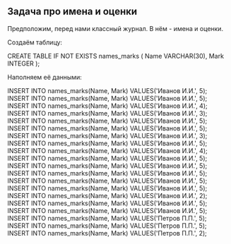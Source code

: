 ## Задача про имена и оценки

Предположим, перед нами классный журнал. В нём - имена и оценки.

Создаём таблицу:
  
  CREATE TABLE IF NOT EXISTS names_marks (
  Name VARCHAR(30),
  Mark INTEGER
  );

Наполняем её данными:
  
  INSERT INTO names_marks(Name, Mark) VALUES('Иванов И.И.', 5); 
  INSERT INTO names_marks(Name, Mark) VALUES('Иванов И.И.', 5);
  INSERT INTO names_marks(Name, Mark) VALUES('Иванов И.И.', 4);
  INSERT INTO names_marks(Name, Mark) VALUES('Иванов И.И.', 3);
  INSERT INTO names_marks(Name, Mark) VALUES('Иванов И.И.', 5);
  INSERT INTO names_marks(Name, Mark) VALUES('Иванов И.И.', 5);
  INSERT INTO names_marks(Name, Mark) VALUES('Иванов И.И.', 3);
  INSERT INTO names_marks(Name, Mark) VALUES('Иванов И.И.', 5);
  INSERT INTO names_marks(Name, Mark) VALUES('Иванов И.И.', 4);
  INSERT INTO names_marks(Name, Mark) VALUES('Иванов И.И.', 5);
  INSERT INTO names_marks(Name, Mark) VALUES('Иванов И.И.', 5);
  INSERT INTO names_marks(Name, Mark) VALUES('Иванов И.И.', 5);
  INSERT INTO names_marks(Name, Mark) VALUES('Иванов И.И.', 5);
  INSERT INTO names_marks(Name, Mark) VALUES('Иванов И.И.', 5);
  INSERT INTO names_marks(Name, Mark) VALUES('Иванов И.И.', 2);
  INSERT INTO names_marks(Name, Mark) VALUES('Иванов И.И.', 5);
  INSERT INTO names_marks(Name, Mark) VALUES('Иванов И.И.', 5);
  INSERT INTO names_marks(Name, Mark) VALUES('Петров П.П.', 5);
  INSERT INTO names_marks(Name, Mark) VALUES('Петров П.П.', 5);
  INSERT INTO names_marks(Name, Mark) VALUES('Петров П.П.', 2);
